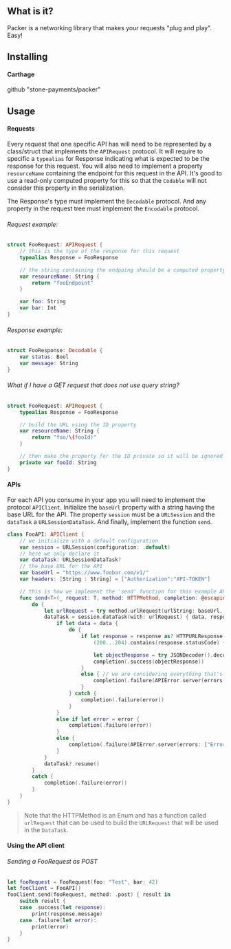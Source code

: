 ## What is it?
Packer is a networking library that makes your requests "plug and play". Easy!

## Installing

#### Carthage
github "stone-payments/packer"

## Usage

#### Requests
Every request that one specific API has will need to be represented by a class/struct that implements the `APIRequest` protocol. It will require to specific a `typealias` for Response indicating what is expected to be the response for this request. You will also need to implement a property `resourceName` containing the endpoint for this request in the API. It's good to use a read-only computed property for this so that the `Codable` will not consider this property in the serialization.

The Response's type must implement the `Decodable` protocol. And any property in the request tree must implement the `Encodable` protocol.

###### Request example:
```swift
struct FooRequest: APIRequest {
    // this is the type of the response for this request
    typealias Response = FooResponse

    // the string containing the endpoing should be a computed property
    var resourceName: String {
        return "fooEndpoint"
    }

    var foo: String
    var bar: Int
}
```
###### Response example:
```swift
struct FooResponse: Decodable {
    var status: Bool
    var message: String
}
```

###### What if I have a GET request that does not use query string?

```swift
struct FooRequest: APIRequest {
    typealias Response = FooResponse

    // build the URL using the ID property
    var resourceName: String {
        return "foo/\(fooId)"
    }

    // then make the property for the ID private so it will be ignored in the serialization
    private var fooId: String
}
```

#### APIs
For each API you consume in your app you will need to implement the protocol `APIClient`.
Initialize the `baseUrl` property with a string having the base URL for the API. The property `session` must be a `URLSession` and the `dataTask` a `URLSessionDataTask`. And finally, implement the function `send`.

```swift
class FooAPI: APIClient {
    // we initialize with a default configuration
    var session = URLSession(configuration: .default)
    // here we only declare it
    var dataTask: URLSessionDataTask?
    // the base URL for the API
    var baseUrl = "https://www.foobar.com/v1/"
    var headers: [String : String] = ["Authorization":"API-TOKEN"]

    // this is how we implement the 'send' function for this example API
    func send<T>(_ request: T, method: HTTPMethod, completion: @escaping (Result<T.Response>) -> Void) where T : APIRequest {
        do {
            let urlRequest = try method.urlRequest(urlString: baseUrl, request: request, headers: headers)
            dataTask = session.dataTask(with: urlRequest) { data, response, error in
                if let data = data {
                    do {
                        if let response = response as? HTTPURLResponse,
                            (200...204).contains(response.statusCode) { // specify this according to the API

                            let objectResponse = try JSONDecoder().decode(T.Response.self, from: data)
                            completion(.success(objectResponse))
                        }
                        else { // we are considering everything that's not 200 as an error
                            completion(.failure(APIError.server(errors: ["Error"], message: "API error.")))
                        }
                    } catch {
                        completion(.failure(error))
                    }
                }
                else if let error = error {
                    completion(.failure(error))
                }
                else {
                    completion(.failure(APIError.server(errors: ["Error"], message: nil)))
                }
            }
            dataTask?.resume()
        }
        catch {
            completion(.failure(error))
        }
    }
}
```
> Note that the HTTPMethod is an Enum and has a function called `urlRequest` that can be used to build the `URLRequest` that will be used in the `DataTask`.

#### Using the API client

###### Sending a FooRequest as POST
```swift
let fooRequest = FooRequest(foo: "Test", bar: 42)
let fooClient = FooAPI()
fooClient.send(fooRequest, method: .post) { result in
    switch result {
    case .success(let response):
        print(response.message)
    case .failure(let error):
        print(error)
    }
}
```
